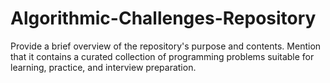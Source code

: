 # Algorithmic-Challenges-Repository
Provide a brief overview of the repository's purpose and contents. Mention that it contains a curated collection of programming problems suitable for learning, practice, and interview preparation.
